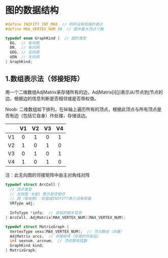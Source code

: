 # 图的数据结构

```c
#define INIFITY INT_MAX  // 网中没有权值的表示
#define MAX_VERTEX_NUM 30  // 图中最大顶点个数

typedef enum GraphKind {  // 图的类型
  DG,  // 有向图
  DN,  // 有向网
  UDG, // 无向图
  UDN  // 无向网
} GraphKind;
```

## 1.数组表示法（邻接矩阵）

用一个二维数组AdjMatrix来存储所有的边，AdjMatrix[i][j]表示从i节点到j节点的边，根据边的信息判断是否相邻或是否带权值。

Noob: 二维数组如下排列，在纵轴上遍历所有的顶点，根据此顶点与所有顶点是否有边（包括它自身）作处理，存储该边。

|    | V1 | V2 | V3 | V4 |
| :- | :-: | :-: | :-: | :-: |
| V1 | 0 | 1 | 0 | 1 |
| V2 | 1 | 0 | 1 | 0 |
| V3 | 0 | 1 | 0 | 1 |
| V4 | 1 | 0 | 1 | 0 |

注：此无向图的邻接矩阵中由主对角线对阵

```c
typedef struct ArcCell {
  // 顶点类型
  // 无权图：0或1 表示是否相邻
  // 网（有权图）：权值或INIFITY表示没有权值
  VRType adj;
  
  InfoType *info;  // 该弧的相关信息
} ArcCell, AdjMatrix[MAX_VERTEX_NUM][MAX_VERTEX_NUM];

typedef struct MatrixGraph {
  VertexType vexs[MAX_VERTEX_NUM];  // 顶点数组（向量）
  AdjMatrix arcs;  // 邻接矩阵（存储的所有弧）
  int vexnum, arcnum;  // 顶点数和弧数
  GraphKind kind;
} MatrixGraph;
```
